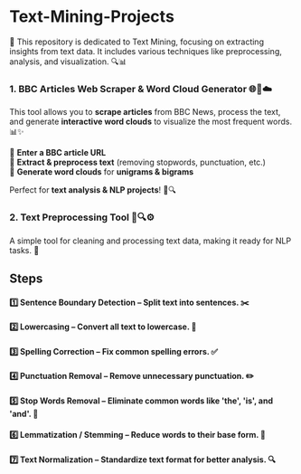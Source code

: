 # Text-Mining-Projects
📌  This repository is dedicated to Text Mining, focusing on extracting insights from text data. It includes various techniques like preprocessing, analysis, and visualization. 🔍📊


### **1. BBC Articles Web Scraper & Word Cloud Generator 🌐📰☁️**  

This tool allows you to **scrape articles** from BBC News, process the text, and generate **interactive word clouds** to visualize the most frequent words. 📊✨  

🔹 **Enter a BBC article URL**  
🔹 **Extract & preprocess text** (removing stopwords, punctuation, etc.)  
🔹 **Generate word clouds** for **unigrams & bigrams**  

Perfect for **text analysis & NLP projects**! 🚀🔍


### **2. Text Preprocessing Tool 📝🔍⚙️**  

A simple tool for cleaning and processing text data, making it ready for NLP tasks. 🚀

## Steps

#### 1️⃣ **Sentence Boundary Detection** – Split text into sentences. ✂️
#### 2️⃣ **Lowercasing** – Convert all text to lowercase. 🔡
#### 3️⃣ **Spelling Correction** – Fix common spelling errors. ✅
#### 4️⃣ **Punctuation Removal** – Remove unnecessary punctuation. ✏️
#### 5️⃣ **Stop Words Removal** – Eliminate common words like 'the', 'is', and 'and'. 🛑
#### 6️⃣ **Lemmatization / Stemming** – Reduce words to their base form. 🌱
#### 7️⃣ **Text Normalization** – Standardize text format for better analysis. 🔍